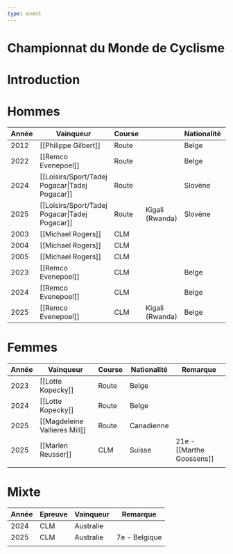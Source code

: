 ```yaml
---
type: event
---
```


# Championnat du Monde de Cyclisme

# Introduction

# Hommes

| Année | Vainqueur                                      | Course |                 | Nationalité | Remarque                 |
| ----- | ---------------------------------------------- | ------ | --------------- | ----------- | ------------------------ |
| 2012  | [[Philippe Gilbert]]                           | Route  |                 | Belge       |                          |
| 2022  | [[Remco Evenepoel]]                            | Route  |                 | Belge       |                          |
| 2024  | [[Loisirs/Sport/Tadej Pogacar\|Tadej Pogacar]] | Route  |                 | Slovène     |                          |
| 2025  | [[Loisirs/Sport/Tadej Pogacar\|Tadej Pogacar]] | Route  | Kigali (Rwanda) | Slovène     | 2e - [[Remco Evenepoel]] |
| 2003  | [[Michael Rogers]]                             | CLM    |                 |             |                          |
| 2004  | [[Michael Rogers]]                             | CLM    |                 |             |                          |
| 2005  | [[Michael Rogers]]                             | CLM    |                 |             |                          |
| 2023  | [[Remco Evenepoel]]                            | CLM    |                 | Belge       |                          |
| 2024  | [[Remco Evenepoel]]                            | CLM    |                 | Belge       |                          |
| 2025  | [[Remco Evenepoel]]                            | CLM    | Kigali (Rwanda) | Belge       |                          |
# Femmes

| Année | Vainqueur                     | Course | Nationalité | Remarque                  |
| ----- | ----------------------------- | ------ | ----------- | ------------------------- |
| 2023  | [[Lotte Kopecky]]             | Route  | Belge       |                           |
| 2024  | [[Lotte Kopecky]]             | Route  | Belge       |                           |
| 2025  | [[Magdeleine Vallieres Mill]] | Route  | Canadienne  |                           |
| 2025  | [[Marlen Reusser]]            | CLM    | Suisse      | 21e - [[Marthe Goossens]] |
|       |                               |        |             |                           |
# Mixte

| Année | Epreuve | Vainqueur | Remarque      |
| ----- | ------- | --------- | ------------- |
| 2024  | CLM     | Australie |               |
| 2025  | CLM     | Australie | 7e - Belgique |
|       |         |           |               |